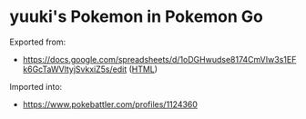 # yuuki's Pokemon in Pokemon Go

Exported from:

* https://docs.google.com/spreadsheets/d/1oDGHwudse8174CmVIw3s1EFk6GcTaWVltyjSvkxiZ5s/edit ([HTML](https://docs.google.com/spreadsheets/d/e/2PACX-1vS--2srW-URGq9_aaCTjeIIQ0fZpqDCza45tpytC3P8J1TgShCqNCjKDgthrbx1kY4TemvkSpixuejW/pubhtml))

Imported into:

* https://www.pokebattler.com/profiles/1124360
